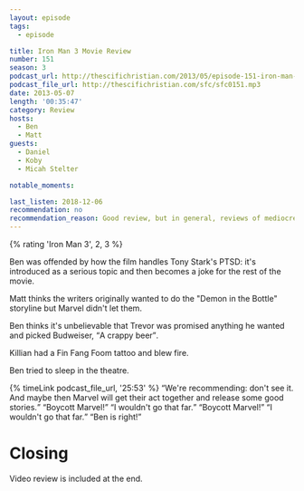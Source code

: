 ```yaml
---
layout: episode
tags:
  - episode

title: Iron Man 3 Movie Review
number: 151
season: 3
podcast_url: http://thescifichristian.com/2013/05/episode-151-iron-man-3-movie-review/
podcast_file_url: http://thescifichristian.com/sfc/sfc0151.mp3
date: 2013-05-07
length: '00:35:47'
category: Review
hosts:
  - Ben
  - Matt
guests:
  - Daniel
  - Koby
  - Micah Stelter

notable_moments:

last_listen: 2018-12-06
recommendation: no
recommendation_reason: Good review, but in general, reviews of mediocre movies aren't super interesting.
---
```

{% rating 'Iron Man 3', 2, 3 %}

Ben was offended by how the film handles Tony Stark's PTSD: it's introduced as a serious topic and then becomes a joke for the rest of the movie. 

Matt thinks the writers originally wanted to do the "Demon in the Bottle" storyline but Marvel didn't let them.

Ben thinks it's unbelievable that Trevor was promised anything he wanted and picked Budweiser, <q class="ben inline">A crappy beer</q>.

Killian had a Fin Fang Foom tattoo and blew fire. 

Ben tried to sleep in the theatre.


<div class="quote">
  {% timeLink podcast_file_url, '25:53' %}
  <q class="matt">We're recommending: don't see it. And maybe then Marvel will get their act together and release some good stories.</q>
  <q class="ben">Boycott Marvel!</q>
  <q class="matt">I wouldn't go that far.</q>
  <q class="ben">Boycott Marvel!</q>
  <q class="matt">I wouldn't go that far.</q>
  <q class="ben">Ben is right!</q>
</div>


# Closing
Video review is included at the end.
